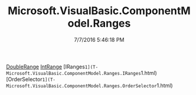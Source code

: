 ﻿---
title: Microsoft.VisualBasic.ComponentModel.Ranges
date: 7/7/2016 5:46:18 PM
---

[DoubleRange](T-Microsoft.VisualBasic.ComponentModel.Ranges.DoubleRange.html)
[IntRange](T-Microsoft.VisualBasic.ComponentModel.Ranges.IntRange.html)
[IRanges`1](T-Microsoft.VisualBasic.ComponentModel.Ranges.IRanges`1.html)
[OrderSelector`1](T-Microsoft.VisualBasic.ComponentModel.Ranges.OrderSelector`1.html)
